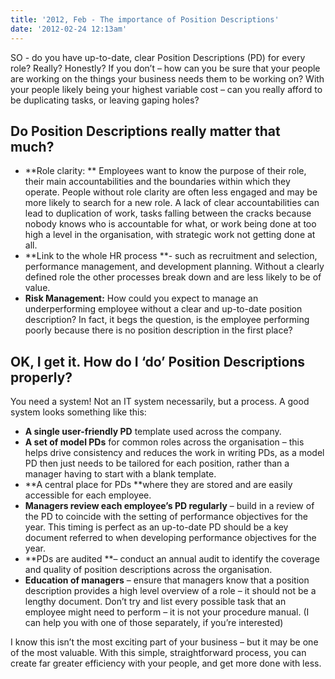 ```yaml
---
title: '2012, Feb - The importance of Position Descriptions'
date: '2012-02-24 12:13am'
---
```

SO - do you have up-to-date, clear Position Descriptions (PD) for every role? Really? Honestly? If you don’t – how can you be sure that your people are working on the things your business needs them to be working on? With your people likely being your highest variable cost – can you really afford to be duplicating tasks, or leaving gaping holes? 

## Do Position Descriptions really matter that much? 

* **Role clarity: ** Employees want to know the purpose of their role, their main accountabilities and the boundaries within which they operate.  People without role clarity are often less engaged and may be more likely to search for a new role. A lack of clear accountabilities can lead to duplication of work, tasks falling between the cracks because nobody knows who is accountable for what, or work being done at too high a level in the organisation, with strategic work not getting done at all. 
* **Link to the whole HR process **- such as recruitment and selection, performance management, and development planning. Without a clearly defined role the other processes break down and are less likely to be of value.
* **Risk Management:**  How could you expect to manage an underperforming employee without a clear and up-to-date position description?  In fact, it begs the question, is the employee performing poorly because there is no position description in the first place?

## OK, I get it. How do I ‘do’ Position Descriptions properly? 

You need a system!  Not an IT system necessarily, but a process.  A good system looks something like this:

* **A single user-friendly PD** template used across the company.
* **A set of model PDs** for common roles across the organisation – this helps drive consistency and reduces the work in writing PDs, as a model PD then just needs to be tailored for each position, rather than a manager having to start with a blank template.
* **A central place for PDs **where they are stored and are easily accessible for each employee.
* **Managers review each employee’s PD regularly** – build in a review of the PD to coincide with the setting of performance objectives for the year. This timing is perfect as an up-to-date PD should be a key document referred to when developing performance objectives for the year.
* **PDs are audited **– conduct an annual audit to identify the coverage and quality of position descriptions across the organisation. 
* **Education of managers** – ensure that managers know that a position description provides a high level overview of a role – it should not be a lengthy document.  Don’t try and list every possible task that an employee might need to perform – it is not your procedure manual. (I can help you with one of those separately, if you’re interested)

I know this isn’t the most exciting part of your business – but it may be one of the most valuable. With this simple, straightforward process, you can create far greater efficiency with your people, and get more done with less.
